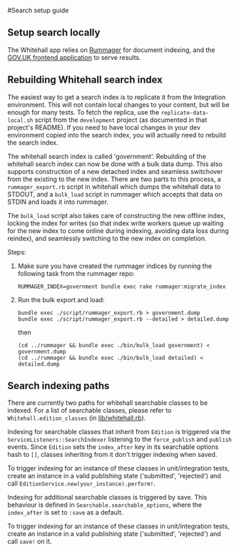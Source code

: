 #Search setup guide

## Setup search locally

The Whitehall app relies on
[Rummager](https://github.com/alphagov/rummager) for document
indexing, and the
[GOV.UK frontend application](https://github.com/alphagov/frontend) to
serve results.

## Rebuilding Whitehall search index

The easiest way to get a search index is to replicate it from the Integration
environment.  This will not contain local changes to your content, but will be
enough for many tests. To fetch the replica, use the `replicate-data-local.sh`
script from the `development` project (as documented in that project's README).
If you need to have local changes in your dev environment copied into the
search index, you will actually need to rebuild the search index.

The whitehall search index is called 'government'. Rebuilding of the whitehall
search index can now be done with a bulk data dump. This also supports
construction of a new detached index and seamless switchover from the
existing to the new index. There are two parts to this process, a
`rummager_export.rb` script in whitehall which dumps the whitehall data to
STDOUT, and a `bulk_load` script in rummager which accepts that data on STDIN
and loads it into rummager.

The `bulk_load` script also takes care of constructing the new offline index,
locking the index for writes (so that index write workers queue up waiting for
the new index to come online during indexing, avoiding data loss during
reindex), and seamlessly switching to the new index on completion.

Steps:

1. Make sure you have created the rummager indices by running the
following task from the rummager repo:

    ```
    RUMMAGER_INDEX=government bundle exec rake rummager:migrate_index
    ```

2. Run the bulk export and load:

    ```
    bundle exec ./script/rummager_export.rb > government.dump
    bundle exec ./script/rummager_export.rb --detailed > detailed.dump
    ```

    then

    ```
    (cd ../rummager && bundle exec ./bin/bulk_load government) < government.dump
    (cd ../rummager && bundle exec ./bin/bulk_load detailed) < detailed.dump
    ```

## Search indexing paths

There are currently two paths for whitehall searchable classes to be indexed.
For a list of searchable classes, please refer to `Whitehall.edition_classes`
(in [lib/whitehall.rb](../lib/whitehall.rb)).

Indexing for searchable classes that inherit from `Edition` is triggered via the
`ServiceListeners::SearchIndexer` listening to the `force_publish` and `publish`
events. Since `Edition` sets the `index_after` key in its searchable options hash to
`[]`, classes inheriting from it don't trigger indexing when saved.

To trigger indexing for an instance of these classes in unit/integration tests,
create an instance in a valid publishing state ('submitted', 'rejected') and
call `EditionService.new(your_instance).perform!`.

Indexing for additional searchable classes is triggered by save. This behaviour
is defined in `Searchable.searchable_options`, where the `index_after` is set to
`:save` as a default.

To trigger indexing for an instance of these classes in unit/integration tests,
create an instance in a valid publishing state ('submitted', 'rejected') and
call `save!` on it.

